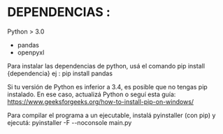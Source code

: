# DEPENDENCIAS :

Python > 3.0

* pandas
* openpyxl

Para instalar las dependencias de python, usá el comando pip install {dependencia}
ej : pip install pandas

Si tu versión de Python es inferior a 3.4, es posible que no tengas pip instalado.
En ese caso, actualizá Python o seguí esta guía:
https://www.geeksforgeeks.org/how-to-install-pip-on-windows/

Para compilar el programa a un ejecutable, instalá pyinstaller (con pip) y ejecutá:
pyinstaller -F --noconsole main.py
